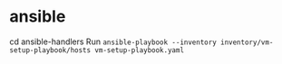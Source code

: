 # ansible
cd ansible-handlers
Run `ansible-playbook --inventory inventory/vm-setup-playbook/hosts vm-setup-playbook.yaml`
